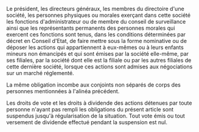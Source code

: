 Le président, les directeurs généraux, les membres du directoire d'une société, les personnes physiques ou morales exerçant dans cette société les fonctions d'administrateur ou de membre du conseil de surveillance ainsi que les représentants permanents des personnes morales qui exercent ces fonctions sont tenus, dans les conditions déterminées par décret en Conseil d'Etat, de faire mettre sous la forme nominative ou de déposer les actions qui appartiennent à eux-mêmes ou à leurs enfants mineurs non émancipés et qui sont émises par la société elle-même, par ses filiales, par la société dont elle est la filiale ou par les autres filiales de cette dernière société, lorsque ces actions sont admises aux négociations sur un marché réglementé.


  

La même obligation incombe aux conjoints non séparés de corps des personnes mentionnées à l'alinéa précédent.


  

Les droits de vote et les droits à dividende des actions détenues par toute personne n'ayant pas rempli les obligations du présent article sont suspendus jusqu'à régularisation de la situation. Tout vote émis ou tout versement de dividende effectué pendant la suspension est nul. 

